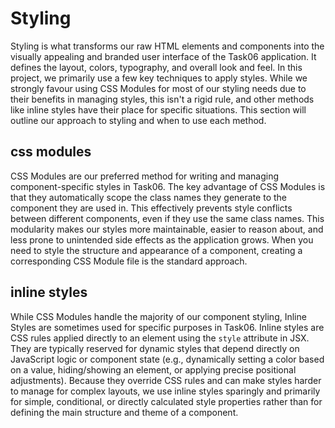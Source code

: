 # Styling

Styling is what transforms our raw HTML elements and components into the visually appealing and branded user interface of the Task06 application. It defines the layout, colors, typography, and overall look and feel. In this project, we primarily use a few key techniques to apply styles. While we strongly favour using CSS Modules for most of our styling needs due to their benefits in managing styles, this isn't a rigid rule, and other methods like inline styles have their place for specific situations. This section will outline our approach to styling and when to use each method.

## css modules

CSS Modules are our preferred method for writing and managing component-specific styles in Task06. The key advantage of CSS Modules is that they automatically scope the class names they generate to the component they are used in. This effectively prevents style conflicts between different components, even if they use the same class names. This modularity makes our styles more maintainable, easier to reason about, and less prone to unintended side effects as the application grows. When you need to style the structure and appearance of a component, creating a corresponding CSS Module file is the standard approach.

## inline styles

While CSS Modules handle the majority of our component styling, Inline Styles are sometimes used for specific purposes in Task06. Inline styles are CSS rules applied directly to an element using the `style` attribute in JSX. They are typically reserved for dynamic styles that depend directly on JavaScript logic or component state (e.g., dynamically setting a color based on a value, hiding/showing an element, or applying precise positional adjustments). Because they override CSS rules and can make styles harder to manage for complex layouts, we use inline styles sparingly and primarily for simple, conditional, or directly calculated style properties rather than for defining the main structure and theme of a component.
